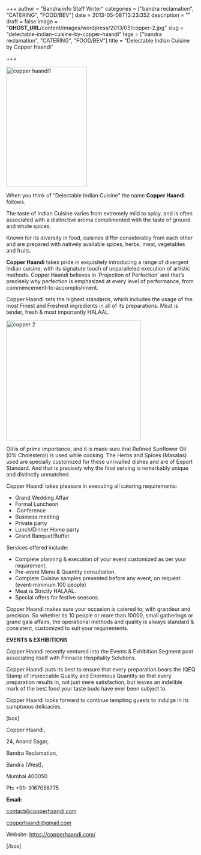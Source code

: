 +++
author = "Bandra info Staff Writer"
categories = ["bandra reclamation", "CATERING", "FOOD/BEV"]
date = 2013-05-08T13:23:35Z
description = ""
draft = false
image = "__GHOST_URL__/content/images/wordpress/2013/05/copper-2.jpg"
slug = "delectable-indian-cuisine-by-copper-haandi"
tags = ["bandra reclamation", "CATERING", "FOOD/BEV"]
title = "Delectable Indian Cuisine by Copper Haandi"

+++


<p><a href="https://i2.wp.com/bandra.info/wp-content/uploads/2013/05/copper-haandi1.jpg?ssl=1"><img loading="lazy" class=" wp-image-1495 alignright" alt="copper haandi1" src="https://i2.wp.com/bandra.info/wp-content/uploads/2013/05/copper-haandi1.jpg?resize=215%2C320&#038;ssl=1" width="215" height="320" srcset="https://i2.wp.com/bandra.info/wp-content/uploads/2013/05/copper-haandi1.jpg?w=599&amp;ssl=1 599w, https://i2.wp.com/bandra.info/wp-content/uploads/2013/05/copper-haandi1.jpg?resize=202%2C300&amp;ssl=1 202w" sizes="(max-width: 215px) 100vw, 215px" data-recalc-dims="1" /></a></p>
<p>When you think of “Delectable Indian Cuisine” the name <b>Copper Haandi</b> follows.</p>
<p>The taste of Indian Cuisine varies from extremely mild to spicy, and is often associated with a distinctive aroma complimented with the taste of ground and whole spices.</p>
<p>Known for its diversity in food, cuisines differ considerably from each other and are prepared with natively available spices, herbs, meat, vegetables and fruits.</p>
<p><b>Copper Haandi</b> takes pride in exquisitely introducing a range of divergent Indian cuisine; with its signature touch of unparalleled execution of artistic methods. Copper Haandi believes in &#8216;Projection of Perfection&#8217; and that&#8217;s precisely why perfection is emphasized at every level of performance, from commencement-to-accomplishment.</p>
<p>Copper Haandi sets the highest standards, which includes the usage of the most Finest and Freshest ingredients in all of its preparations. Meat is tender, fresh &amp; most importantly HALAAL.</p>
<p><a href="https://i0.wp.com/bandra.info/wp-content/uploads/2013/05/copper-2.jpg?ssl=1"><img loading="lazy" class=" wp-image-1496 alignleft" alt="copper 2" src="https://i0.wp.com/bandra.info/wp-content/uploads/2013/05/copper-2.jpg?resize=359%2C320&#038;ssl=1" width="359" height="320" srcset="https://i0.wp.com/bandra.info/wp-content/uploads/2013/05/copper-2.jpg?w=599&amp;ssl=1 599w, https://i0.wp.com/bandra.info/wp-content/uploads/2013/05/copper-2.jpg?resize=300%2C267&amp;ssl=1 300w" sizes="(max-width: 359px) 100vw, 359px" data-recalc-dims="1" /></a></p>
<p>Oil is of prime importance, and it is made sure that Refined Sunflower Oil (0% Cholesterol) is used while cooking. The Herbs and Spices (Masalas) used are specially customized for these unrivalled dishes and are of Export Standard. And that is precisely why the final serving is remarkably unique and distinctly unmatched.</p>
<p>Copper Haandi takes pleasure in executing all catering requirements:</p>
<ul>
<li>Grand Wedding Affair</li>
<li>Formal Luncheon</li>
<li> Conference</li>
<li>Business meeting</li>
<li>Private party</li>
<li>Lunch/Dinner Home party</li>
<li>Grand Banquet/Buffet</li>
</ul>
<p>Services offered include:</p>
<ul>
<li>Complete planning &amp; execution of your event customized as per your requirement.</li>
<li>Pre-event Menu &amp; Quantity consultation.</li>
<li>Complete Cuisine samples presented before any event, on request (event-minimum 100 people)</li>
<li>Meat is Strictly HALAAL.</li>
<li>Special offers for festive seasons.</li>
</ul>
<p>Copper Haandi makes sure your occasion is catered to; with grandeur and precision. So whether its 10 people or more than 10000, small gatherings or grand gala affairs, the operational methods and quality is always standard &amp; consistent, customized to suit your requirements.</p>
<p><strong>EVENTS &amp; EXHIBITIONS</strong></p>
<p>Copper Haandi recently ventured into the Events &amp; Exhibition Segment post associating itself with Pinnacle Hospitality Solutions.</p>
<p>Copper Haandi puts its best to ensure that every preparation bears the IQEQ Stamp of Impeccable Quality and Enormous Quantity so that every preparation results in, not just mere satisfaction, but leaves an indelible mark of the best food your taste buds have ever been subject to.</p>
<p>Copper Haandi looks forward to continue tempting guests to indulge in its sumptuous delicacies.</p>
<p>[box]</p>
<p>Copper Haandi,</p>
<p>24, Anand Sagar,</p>
<p>Bandra Reclamation,</p>
<p>Bandra (West),</p>
<p>Mumbai 400050</p>
<p>Ph: +91- 9167056775</p>
<p><strong>Email:</strong></p>
<p><a href="mailto:contact@copperhaandi.com">contact@copperhaandi.com</a></p>
<p><a href="mailto:copperhaandi@gmail.com">copperhaandi@gmail.com</a></p>
<p>Website: <a href="https://copperhaandi.com/">https://copperhaandi.com/</a></p>
<p>[/box]</p>



